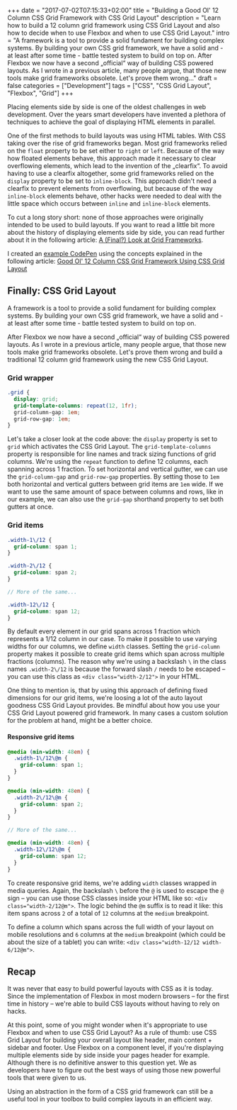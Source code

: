 +++
date = "2017-07-02T07:15:33+02:00"
title = "Building a Good Ol' 12 Column CSS Grid Framework with CSS Grid Layout"
description = "Learn how to build a 12 column grid framework using CSS Grid Layout and also how to decide when to use Flexbox and when to use CSS Grid Layout."
intro = "A framework is a tool to provide a solid fundament for building complex systems. By building your own CSS grid framework, we have a solid and - at least after some time - battle tested system to build on top on. After Flexbox we now have a second „official“ way of building CSS powered layouts. As I wrote in a previous article, many people argue, that those new tools make grid frameworks obsolete. Let's prove them wrong..."
draft = false
categories = ["Development"]
tags = ["CSS", "CSS Grid Layout", "Flexbox", "Grid"]
+++

Placing elements side by side is one of the oldest challenges in web development. Over the years smart developers have invented a plethora of techniques to achieve the goal of displaying HTML elements in parallel.

One of the first methods to build layouts was using HTML tables. With CSS taking over the rise of grid frameworks began. Most grid frameworks relied on the `float` property to be set either to `right` or `left`. Because of the way how floated elements behave, this approach made it necessary to clear overflowing elements, which lead to the invention of the „clearfix“. To avoid having to use a clearfix altogether, some grid frameworks relied on the `display` property to be set to `inline-block`. This approach didn't need a clearfix to prevent elements from overflowing, but because of the way `inline-block` elements behave, other hacks were needed to deal with the little space which occurs between `inline` and `inline-block` elements.

To cut a long story short: none of those approaches were originally intended to be used to build layouts. If you want to read a little bit more about the history of displaying elements side by side, you can read further about it in the following article: [A (Final?) Look at Grid Frameworks](https://markus.oberlehner.net/blog/a-final-look-at-grid-frameworks/).

I created an [example CodePen](https://codepen.io/maoberlehner/pen/aWarZO) using the concepts explained in the following article: [Good Ol' 12 Column CSS Grid Framework Using CSS Grid Layout](https://codepen.io/maoberlehner/pen/aWarZO)

## Finally: CSS Grid Layout
A framework is a tool to provide a solid fundament for building complex systems. By building your own CSS grid framework, we have a solid and - at least after some time - battle tested system to build on top on.

After Flexbox we now have a second „official“ way of building CSS powered layouts. As I wrote in a previous article, many people argue, that those new tools make grid frameworks obsolete. Let's prove them wrong and build a traditional 12 column grid framework using the new CSS Grid Layout.

### Grid wrapper
```scss
.grid {
  display: grid;
  grid-template-columns: repeat(12, 1fr);
  grid-column-gap: 1em;
  grid-row-gap: 1em;
}
```

Let's take a closer look at the code above: the `display` property is set to `grid` which activates the CSS Grid Layout. The `grid-template-columns` property is responsible for line names and track sizing functions of grid columns. We're using the `repeat` function to define 12 columns, each spanning across 1 fraction. To set horizontal and vertical gutter, we can use the `grid-column-gap` and `grid-row-gap` properties. By setting those to `1em` both horizontal and vertical gutters between grid items are `1em` wide. If we want to use the same amount of space between columns and rows, like in our example, we can also use the `grid-gap` shorthand property to set both gutters at once.

### Grid items
```scss
.width-1\/12 {
  grid-column: span 1;
}

.width-2\/12 {
  grid-column: span 2;
}

// More of the same...

.width-12\/12 {
  grid-column: span 12;
}
```

By default every element in our grid spans across 1 fraction which represents a 1/12 column in our case. To make it possible to use varying widths for our columns, we define `width` classes. Setting the `grid-column` property makes it possible to create grid items which span across multiple fractions (columns). The reason why we're using a backslash `\` in the class names `.width-2\/12` is because the forward slash `/` needs to be escaped – you can use this class as `<div class="width-2/12">` in your HTML.

One thing to mention is, that by using this approach of defining fixed dimensions for our grid items, we're loosing a lot of the auto layout goodness CSS Grid Layout provides. Be mindful about how you use your CSS Grid Layout powered grid framework. In many cases a custom solution for the problem at hand, might be a better choice.

#### Responsive grid items
```scss
@media (min-width: 48em) {
  .width-1\/12\@m {
    grid-column: span 1;
  }
}

@media (min-width: 48em) {
  .width-2\/12\@m {
    grid-column: span 2;
  }
}

// More of the same...

@media (min-width: 48em) {
  .width-12\/12\@m {
    grid-column: span 12;
  }
}
```

To create responsive grid items, we're adding `width` classes wrapped in media queries. Again, the backslash `\` before the `@` is used to escape the `@` sign – you can use those CSS classes inside your HTML like so: `<div class="width-2/12@m">`. The logic behind the `@m` suffix is to read it like: this item spans across `2` of a total of `12` columns at the `medium` breakpoint.

To define a column which spans across the full width of your layout on mobile resolutions and `6` columns at the `medium` breakpoint (which could be about the size of a tablet) you can write: `<div class="width-12/12 width-6/12@m">`.

## Recap
It was never that easy to build powerful layouts with CSS as it is today. Since the implementation of Flexbox in most modern browsers – for the first time in history – we're able to build CSS layouts without having to rely on hacks.

At this point, some of you might wonder when it's appropriate to use Flexbox and when to use CSS Grid Layout? As a rule of thumb: use CSS Grid Layout for building your overall layout like header, main content + sidebar and footer. Use Flexbox on a component level, if you're displaying multiple elements side by side inside your pages header for example. Although there is no definitive answer to this question yet. We as developers have to figure out the best ways of using those new powerful tools that were given to us.

Using an abstraction in the form of a CSS grid framework can still be a useful tool in your toolbox to build complex layouts in an efficient way.
